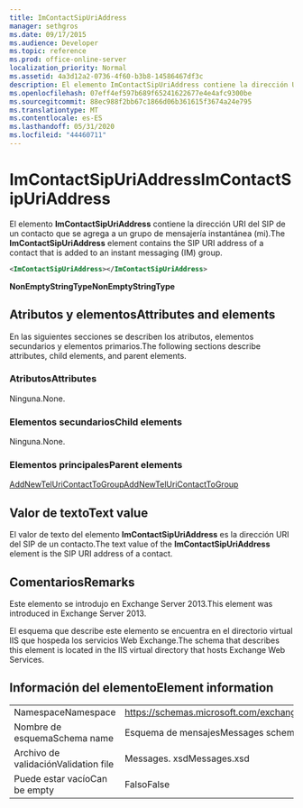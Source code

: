 ```yaml
---
title: ImContactSipUriAddress
manager: sethgros
ms.date: 09/17/2015
ms.audience: Developer
ms.topic: reference
ms.prod: office-online-server
localization_priority: Normal
ms.assetid: 4a3d12a2-0736-4f60-b3b8-14586467df3c
description: El elemento ImContactSipUriAddress contiene la dirección URI del SIP de un contacto que se agrega a un grupo de mensajería instantánea (mi).
ms.openlocfilehash: 07eff4ef597b689f65241622677e4e4afc9300be
ms.sourcegitcommit: 88ec988f2bb67c1866d06b361615f3674a24e795
ms.translationtype: MT
ms.contentlocale: es-ES
ms.lasthandoff: 05/31/2020
ms.locfileid: "44460711"
---
```

# <a name="imcontactsipuriaddress"></a><span data-ttu-id="cb7f9-103">ImContactSipUriAddress</span><span class="sxs-lookup"><span data-stu-id="cb7f9-103">ImContactSipUriAddress</span></span>

<span data-ttu-id="cb7f9-104">El elemento **ImContactSipUriAddress** contiene la dirección URI del SIP de un contacto que se agrega a un grupo de mensajería instantánea (mi).</span><span class="sxs-lookup"><span data-stu-id="cb7f9-104">The **ImContactSipUriAddress** element contains the SIP URI address of a contact that is added to an instant messaging (IM) group.</span></span> 
  
```XML
<ImContactSipUriAddress></ImContactSipUriAddress>
```

 <span data-ttu-id="cb7f9-105">**NonEmptyStringType**</span><span class="sxs-lookup"><span data-stu-id="cb7f9-105">**NonEmptyStringType**</span></span>
## <a name="attributes-and-elements"></a><span data-ttu-id="cb7f9-106">Atributos y elementos</span><span class="sxs-lookup"><span data-stu-id="cb7f9-106">Attributes and elements</span></span>

<span data-ttu-id="cb7f9-107">En las siguientes secciones se describen los atributos, elementos secundarios y elementos primarios.</span><span class="sxs-lookup"><span data-stu-id="cb7f9-107">The following sections describe attributes, child elements, and parent elements.</span></span>
  
### <a name="attributes"></a><span data-ttu-id="cb7f9-108">Atributos</span><span class="sxs-lookup"><span data-stu-id="cb7f9-108">Attributes</span></span>

<span data-ttu-id="cb7f9-109">Ninguna.</span><span class="sxs-lookup"><span data-stu-id="cb7f9-109">None.</span></span>
  
### <a name="child-elements"></a><span data-ttu-id="cb7f9-110">Elementos secundarios</span><span class="sxs-lookup"><span data-stu-id="cb7f9-110">Child elements</span></span>

<span data-ttu-id="cb7f9-111">Ninguna.</span><span class="sxs-lookup"><span data-stu-id="cb7f9-111">None.</span></span>
  
### <a name="parent-elements"></a><span data-ttu-id="cb7f9-112">Elementos principales</span><span class="sxs-lookup"><span data-stu-id="cb7f9-112">Parent elements</span></span>

[<span data-ttu-id="cb7f9-113">AddNewTelUriContactToGroup</span><span class="sxs-lookup"><span data-stu-id="cb7f9-113">AddNewTelUriContactToGroup</span></span>](addnewteluricontacttogroup.md)
  
## <a name="text-value"></a><span data-ttu-id="cb7f9-114">Valor de texto</span><span class="sxs-lookup"><span data-stu-id="cb7f9-114">Text value</span></span>

<span data-ttu-id="cb7f9-115">El valor de texto del elemento **ImContactSipUriAddress** es la dirección URI del SIP de un contacto.</span><span class="sxs-lookup"><span data-stu-id="cb7f9-115">The text value of the **ImContactSipUriAddress** element is the SIP URI address of a contact.</span></span> 
  
## <a name="remarks"></a><span data-ttu-id="cb7f9-116">Comentarios</span><span class="sxs-lookup"><span data-stu-id="cb7f9-116">Remarks</span></span>

<span data-ttu-id="cb7f9-117">Este elemento se introdujo en Exchange Server 2013.</span><span class="sxs-lookup"><span data-stu-id="cb7f9-117">This element was introduced in Exchange Server 2013.</span></span>
  
<span data-ttu-id="cb7f9-118">El esquema que describe este elemento se encuentra en el directorio virtual IIS que hospeda los servicios Web Exchange.</span><span class="sxs-lookup"><span data-stu-id="cb7f9-118">The schema that describes this element is located in the IIS virtual directory that hosts Exchange Web Services.</span></span>
  
## <a name="element-information"></a><span data-ttu-id="cb7f9-119">Información del elemento</span><span class="sxs-lookup"><span data-stu-id="cb7f9-119">Element information</span></span>

|||
|:-----|:-----|
|<span data-ttu-id="cb7f9-120">Namespace</span><span class="sxs-lookup"><span data-stu-id="cb7f9-120">Namespace</span></span>  <br/> |https://schemas.microsoft.com/exchange/services/2006/messages  <br/> |
|<span data-ttu-id="cb7f9-121">Nombre de esquema</span><span class="sxs-lookup"><span data-stu-id="cb7f9-121">Schema name</span></span>  <br/> |<span data-ttu-id="cb7f9-122">Esquema de mensajes</span><span class="sxs-lookup"><span data-stu-id="cb7f9-122">Messages schema</span></span>  <br/> |
|<span data-ttu-id="cb7f9-123">Archivo de validación</span><span class="sxs-lookup"><span data-stu-id="cb7f9-123">Validation file</span></span>  <br/> |<span data-ttu-id="cb7f9-124">Messages. xsd</span><span class="sxs-lookup"><span data-stu-id="cb7f9-124">Messages.xsd</span></span>  <br/> |
|<span data-ttu-id="cb7f9-125">Puede estar vacío</span><span class="sxs-lookup"><span data-stu-id="cb7f9-125">Can be empty</span></span>  <br/> |<span data-ttu-id="cb7f9-126">Falso</span><span class="sxs-lookup"><span data-stu-id="cb7f9-126">False</span></span>  <br/> |
   

